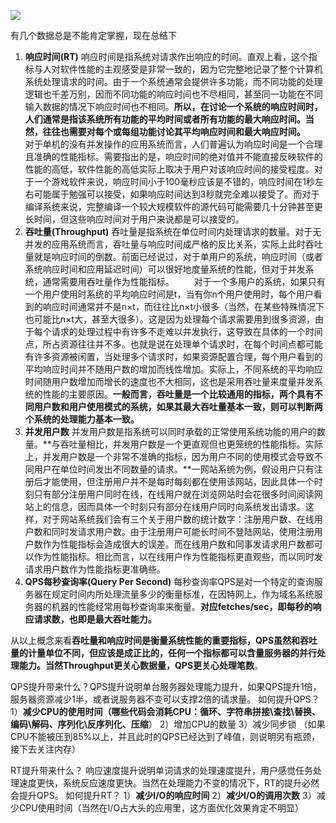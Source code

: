 ![](https://ww3.sinaimg.cn/large/ceeb653ejw1fbbxv230psj206c0620sq.jpg)

有几个数据总是不能肯定掌握，现在总结下

1. **响应时间(RT)**
    响应时间是指系统对请求作出响应的时间。直观上看，这个指标与人对软件性能的主观感受是非常一致的，因为它完整地记录了整个计算机系统处理请求的时间。由于一个系统通常会提供许多功能，而不同功能的处理逻辑也千差万别，因而不同功能的响应时间也不尽相同，甚至同一功能在不同输入数据的情况下响应时间也不相同。**所以，在讨论一个系统的响应时间时，人们通常是指该系统所有功能的平均时间或者所有功能的最大响应时间。当然，往往也需要对每个或每组功能讨论其平均响应时间和最大响应时间。**
    　　对于单机的没有并发操作的应用系统而言，人们普遍认为响应时间是一个合理且准确的性能指标。需要指出的是，响应时间的绝对值并不能直接反映软件的性能的高低，软件性能的高低实际上取决于用户对该响应时间的接受程度。对于一个游戏软件来说，响应时间小于100毫秒应该是不错的，响应时间在1秒左右可能属于勉强可以接受，如果响应时间达到3秒就完全难以接受了。而对于编译系统来说，完整编译一个较大规模软件的源代码可能需要几十分钟甚至更长时间，但这些响应时间对于用户来说都是可以接受的。
2. **吞吐量(Throughput)**
    吞吐量是指系统在单位时间内处理请求的数量。对于无并发的应用系统而言，吞吐量与响应时间成严格的反比关系，实际上此时吞吐量就是响应时间的倒数。前面已经说过，对于单用户的系统，响应时间（或者系统响应时间和应用延迟时间）可以很好地度量系统的性能，但对于并发系统，通常需要用吞吐量作为性能指标。
    　　对于一个多用户的系统，如果只有一个用户使用时系统的平均响应时间是t，当有你n个用户使用时，每个用户看到的响应时间通常并不是n×t，而往往比n×t小很多（当然，在某些特殊情况下也可能比n×t大，甚至大很多）。这是因为处理每个请求需要用到很多资源，由于每个请求的处理过程中有许多不走难以并发执行，这导致在具体的一个时间点，所占资源往往并不多。也就是说在处理单个请求时，在每个时间点都可能有许多资源被闲置，当处理多个请求时，如果资源配置合理，每个用户看到的平均响应时间并不随用户数的增加而线性增加。实际上，不同系统的平均响应时间随用户数增加而增长的速度也不大相同，这也是采用吞吐量来度量并发系统的性能的主要原因。**一般而言，吞吐量是一个比较通用的指标，两个具有不同用户数和用户使用模式的系统，如果其最大吞吐量基本一致，则可以判断两个系统的处理能力基本一致。**
3. **并发用户数**
    并发用户数是指系统可以同时承载的正常使用系统功能的用户的数量。**与吞吐量相比，并发用户数是一个更直观但也更笼统的性能指标。实际上，并发用户数是一个非常不准确的指标，因为用户不同的使用模式会导致不同用户在单位时间发出不同数量的请求。**一网站系统为例，假设用户只有注册后才能使用，但注册用户并不是每时每刻都在使用该网站，因此具体一个时刻只有部分注册用户同时在线，在线用户就在浏览网站时会花很多时间阅读网站上的信息，因而具体一个时刻只有部分在线用户同时向系统发出请求。这样，对于网站系统我们会有三个关于用户数的统计数字：注册用户数、在线用户数和同时发请求用户数。由于注册用户可能长时间不登陆网站，使用注册用户数作为性能指标会造成很大的误差。而在线用户数和同事发请求用户数都可以作为性能指标。相比而言，以在线用户作为性能指标更直观些，而以同时发请求用户数作为性能指标更准确些。
4. **QPS每秒查询率(Query Per Second)**
    每秒查询率QPS是对一个特定的查询服务器在规定时间内所处理流量多少的衡量标准，在因特网上，作为域名系统服务器的机器的性能经常用每秒查询率来衡量。**对应fetches/sec，即每秒的响应请求数，也即是最大吞吐能力。**

从以上概念来看**吞吐量和响应时间是衡量系统性能的重要指标，QPS虽然和吞吐量的计量单位不同，但应该是成正比的，任何一个指标都可以含量服务器的并行处理能力。**当然**Throughput更关心数据量，QPS更关心处理笔数**。



QPS提升带来什么？QPS提升说明单台服务器处理能力提升，如果QPS提升1倍，服务器资源减少1半，或者说服务器不变可以支撑2倍的请求量。
如何提升QPS？
1）**减少CPU的使用时间（哪些代码会消耗CPU：循环、字符串拼接\查找\替换、编码\解码、序列化\反序列化、压缩**）
2）增加CPU的数量
3）减少同步锁
（如果CPU不能被压到85%以上，并且此时的QPS已经达到了峰值，则说明另有瓶颈，接下去关注内存）

RT提升带来什么？
响应速度提升说明单词请求的处理速度提升，用户感觉任务处理速度更快，系统反应速度更快。当然在处理能力不变的情况下，RT的提升必然会提升QPS。
如何提升RT？
1）**减少I/O的响应时间**
2）**减少I/O的调用次数**
3）减少CPU使用时间（当然在I/O占大头的应用里，这方面优化效果肯定不明显）
